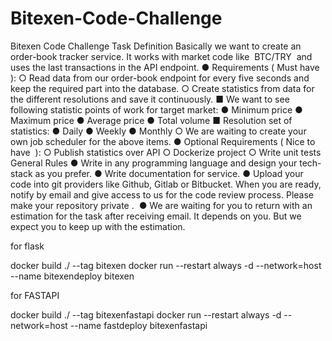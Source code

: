 # Bitexen-Code-Challenge

Bitexen Code Challenge
Task Definition
Basically we want to create an order-book tracker service. It works with market code
like ​ BTC/TRY ​ and uses the last transactions in the API endpoint.
● Requirements (​ Must have ​ ):
○ Read data from our order-book endpoint for every five seconds and keep
the required part into the database.
○ Create statistics from data for the different resolutions and save it
continuously.
■ We want to see following statistic points of work for target
market:
● Minimum price
● Maximum price
● Average price
● Total volume
■ Resolution set of statistics:
● Daily
● Weekly
● Monthly
○ We are waiting to create your own job scheduler for the above items.
●
Optional Requirements (​ Nice to have ​ ):
○ Publish statistics over API
○ Dockerize project
○ Write unit tests
General Rules
● Write in any programming language and design your tech-stack as you prefer.
● Write documentation for service.
● Upload your code into git providers like Github, Gitlab or Bitbucket. When you
are ready, notify by email and give access to us for the code review process.
Please make your repository private . ​
● We are waiting for you to return with an estimation for the task after receiving
email. It depends on you. But we expect you to keep up with the estimation.







for flask 

docker build ./ --tag bitexen
docker run --restart always -d --network=host --name bitexendeploy bitexen








for FASTAPI

docker build ./ --tag bitexenfastapi
docker run --restart always -d --network=host --name fastdeploy bitexenfastapi

